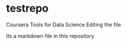 # testrepo
Coursera Tools for Data Science
Editing the file

Its a markdown file in this repository
